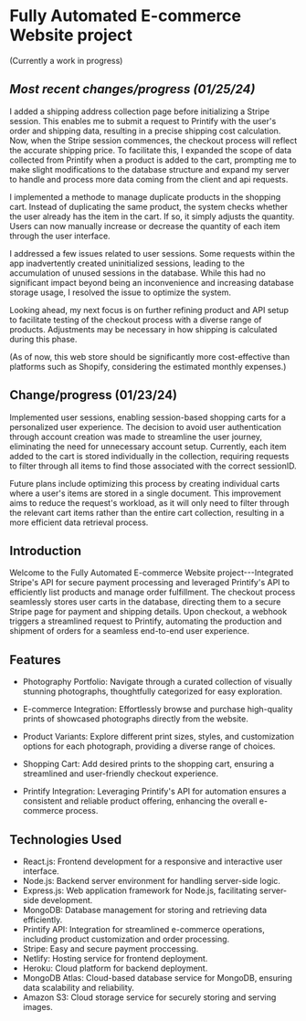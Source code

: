 Fully Automated E-commerce Website project
============================================

(Currently a work in progress)

**_Most recent changes/progress (01/25/24)_**
--------
I added a shipping address collection page before initializing a Stripe session. This enables me to submit a request to Printify with the user's order and shipping data, resulting in a precise shipping cost calculation. Now, when the Stripe session commences, the checkout process will reflect the accurate shipping price. To facilitate this, I expanded the scope of data collected from Printify when a product is added to the cart, prompting me to make slight modifications to the database structure and expand my server to handle and process more data coming from the client and api requests. 

I implemented a methode to manage duplicate products in the shopping cart. Instead of duplicating the same product, the system checks whether the user already has the item in the cart. If so, it simply adjusts the quantity. Users can now manually increase or decrease the quantity of each item through the user interface.

I addressed a few issues related to user sessions. Some requests within the app inadvertently created uninitialized sessions, leading to the accumulation of unused sessions in the database. While this had no significant impact beyond being an inconvenience and increasing database storage usage, I resolved the issue to optimize the system.

Looking ahead, my next focus is on further refining product and API setup to facilitate testing of the checkout process with a diverse range of products. Adjustments may be necessary in how shipping is calculated during this phase.

(As of now, this web store should be significantly more cost-effective than platforms such as Shopify, considering the estimated monthly expenses.)


Change/progress (01/23/24)
--------
Implemented user sessions, enabling session-based shopping carts for a personalized user experience. The decision to avoid user authentication through account creation was made to streamline the user journey, eliminating the need for unnecessary account setup. Currently, each item added to the cart is stored individually in the collection, requiring requests to filter through all items to find those associated with the correct sessionID.

Future plans include optimizing this process by creating individual carts where a user's items are stored in a single document. This improvement aims to reduce the request's workload, as it will only need to filter through the relevant cart items rather than the entire cart collection, resulting in a more efficient data retrieval process.

Introduction
------------

Welcome to the Fully Automated E-commerce Website project---Integrated Stripe's API for secure payment processing and leveraged Printify's API to efficiently list products and manage order fulfillment. The checkout process seamlessly stores user carts in the database, directing them to a secure Stripe page for payment and shipping details. Upon checkout, a webhook triggers a streamlined request to Printify, automating the production and shipment of orders for a seamless end-to-end user experience.


Features
--------

-   Photography Portfolio: Navigate through a curated collection of visually stunning photographs, thoughtfully categorized for easy exploration.

-   E-commerce Integration: Effortlessly browse and purchase high-quality prints of showcased photographs directly from the website.

-   Product Variants: Explore different print sizes, styles, and customization options for each photograph, providing a diverse range of choices.

-   Shopping Cart: Add desired prints to the shopping cart, ensuring a streamlined and user-friendly checkout experience.

-   Printify Integration: Leveraging Printify's API for automation ensures a consistent and reliable product offering, enhancing the overall e-commerce process.

Technologies Used
-----------------

-   React.js: Frontend development for a responsive and interactive user interface.
-   Node.js: Backend server environment for handling server-side logic.
-   Express.js: Web application framework for Node.js, facilitating server-side development.
-   MongoDB: Database management for storing and retrieving data efficiently.
-   Printify API: Integration for streamlined e-commerce operations, including product customization and order processing.
-   Stripe: Easy and secure payment proccessing.
-   Netlify: Hosting service for frontend deployment.
-   Heroku: Cloud platform for backend deployment.
-   MongoDB Atlas: Cloud-based database service for MongoDB, ensuring data scalability and reliability.
-   Amazon S3: Cloud storage service for securely storing and serving images.
